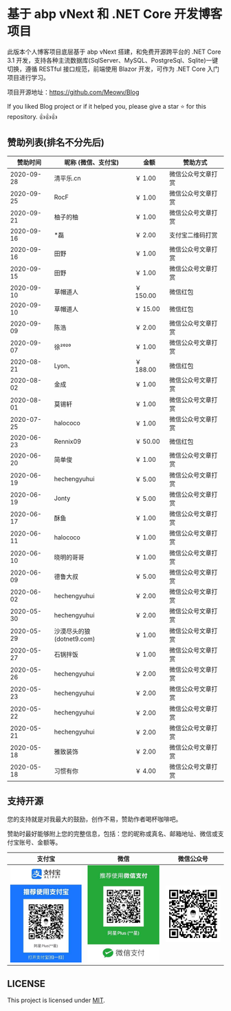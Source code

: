# 基于 abp vNext 和 .NET Core 开发博客项目

此版本个人博客项目底层基于 abp vNext 搭建，和免费开源跨平台的 .NET Core 3.1 开发，支持各种主流数据库(SqlServer、MySQL、PostgreSql、Sqlite)一键切换，遵循 RESTful 接口规范，前端使用 Blazor 开发，可作为 .NET Core 入门项目进行学习。

项目开源地址：<https://github.com/Meowv/Blog>

If you liked Blog project or if it helped you, please give a star ⭐️ for this repository. 👍👍👍

## 赞助列表(排名不分先后)

| 赞助时间 | 昵称 (微信、支付宝) | 金额 | 赞助方式 |
| -- | -- | -- | -- |
| 2020-09-28 | 清平乐.cn | ￥ 1.00 | 微信公众号文章打赏 |
| 2020-09-25 | RocF | ￥ 1.00 | 微信公众号文章打赏 |
| 2020-09-21 | 柚子的柚 | ￥ 1.00 | 微信公众号文章打赏 |
| 2020-09-16 | *磊 | ￥ 2.00 | 支付宝二维码打赏 |
| 2020-09-16 | 田野 | ￥ 1.00 | 微信公众号文章打赏 |
| 2020-09-15 | 田野 | ￥ 1.00 | 微信公众号文章打赏 |
| 2020-09-10 | 草帽道人 | ￥ 150.00 | 微信红包 |
| 2020-09-10 | 草帽道人 | ￥ 15.00 | 微信红包 |
| 2020-09-09 | 陈浩 | ￥ 2.00 | 微信公众号文章打赏 |
| 2020-09-07 | 徐²⁰²⁰ | ￥ 1.00 | 微信公众号文章打赏 |
| 2020-08-21 | Lyon、| ￥ 188.00 | 微信红包 |
| 2020-08-02 | 金成 | ￥ 1.00 | 微信公众号文章打赏 |
| 2020-08-01 | 莫锡轩 | ￥ 1.00 | 微信公众号文章打赏 |
| 2020-07-25 | halococo | ￥ 1.00 | 微信公众号文章打赏 |
| 2020-06-23 | Rennix09 | ￥ 50.00 | 微信红包 |
| 2020-06-20 | 简单俊 | ￥ 1.00 | 微信公众号文章打赏 |
| 2020-06-19 | hechengyuhui | ￥ 5.00 | 微信公众号文章打赏 |
| 2020-06-19 | Jonty | ￥ 5.00 | 微信公众号文章打赏 |
| 2020-06-17 | 酥鱼 | ￥ 1.00 | 微信公众号文章打赏 |
| 2020-06-11 | halococo | ￥ 1.00 | 微信公众号文章打赏 |
| 2020-06-10 | 晓明的哥哥 | ￥ 1.00 | 微信公众号文章打赏 |
| 2020-06-09 | 德鲁大叔 | ￥ 5.00 | 微信公众号文章打赏 |
| 2020-06-02 | hechengyuhui | ￥ 2.00 | 微信公众号文章打赏 |
| 2020-05-30 | hechengyuhui | ￥ 2.00 | 微信公众号文章打赏 |
| 2020-05-29 | 沙漠尽头的狼(dotnet9.com) | ￥ 1.00 | 微信公众号文章打赏 |
| 2020-05-27 | 石锅拌饭 | ￥ 1.00 | 微信公众号文章打赏 |
| 2020-05-26 | hechengyuhui | ￥ 2.00 | 微信公众号文章打赏 |
| 2020-05-23 | hechengyuhui | ￥ 2.00 | 微信公众号文章打赏 |
| 2020-05-22 | hechengyuhui | ￥ 2.00 | 微信公众号文章打赏 |
| 2020-05-21 | hechengyuhui | ￥ 2.00 | 微信公众号文章打赏 |
| 2020-05-18 | 雅致装饰 | ￥ 2.00 | 微信公众号文章打赏 |
| 2020-05-18 | 习惯有你 | ￥ 4.00 | 微信公众号文章打赏 |

## 支持开源

您的支持就是对我最大的鼓励，创作不易，赞助作者喝杯咖啡吧。

赞助时最好能够附上您的完整信息，包括：您的昵称或真名、邮箱地址、微信或支付宝账号、金额等。

| 支付宝 | 微信 | 微信公众号 |
| -- | -- | -- |
| ![ ](./images/alipay.jpg) | ![ ](./images/wechart.jpg) | ![ ](./images/qrcode.jpg) |

## LICENSE

This project is licensed under [MIT](https://github.com/Meowv/Blog/blob/master/LICENSE).

<Vssue :title="$title" />
